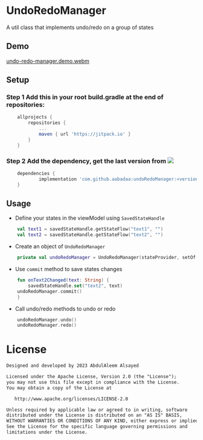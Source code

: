 # UndoRedoManager
A util class that implements undo/redo on a group of states
## Demo
[undo-redo-manager.demo.webm](https://github.com/aabadaa/UndoRedoManager/assets/54916786/c8a0bf0b-c965-4d73-8546-1038981cc953)
## Setup
### Step 1 Add this in your root build.gradle at the end of repositories:
```groovy
	allprojects {
		repositories {
			...
			maven { url 'https://jitpack.io' }
		}
	}
 ```
### Step 2 Add the dependency, get the last version from [![](https://jitpack.io/v/aabadaa/undoRedoManager.svg)](https://jitpack.io/#aabadaa/undoRedoManager)
```groovy
	dependencies {
	        implementation 'com.github.aabadaa:undoRedoManager:<version>'
	}
```	
## Usage
- Define your states in the viewModel using ```SavedStateHandle``` 
```kotlin
    val text1 = savedStateHandle.getStateFlow("text1", "")
    val text2 = savedStateHandle.getStateFlow("text2", "")
```
 - Create an object of ```UndoRedoManager```
 ```kotlin
     private val undoRedoManager = UndoRedoManager(stateProvider, setOf("text1", "text2"), maxSize = 100)
```
- Use ```commit``` method to save states changes
```kotlin
    fun onText2Changed(text: String) {
        savedStateHandle.set("text2", text)
	undoRedoManager.commit()
    }
```
- Call undo/redo methods to undo or redo 
```kotlin
    undoRedoManager.undo()
    undoRedoManager.redo()
```

# License
```xml
Designed and developed by 2023 AbdulAleem Alsayed

Licensed under the Apache License, Version 2.0 (the "License");
you may not use this file except in compliance with the License.
You may obtain a copy of the License at

   http://www.apache.org/licenses/LICENSE-2.0

Unless required by applicable law or agreed to in writing, software
distributed under the License is distributed on an "AS IS" BASIS,
WITHOUT WARRANTIES OR CONDITIONS OF ANY KIND, either express or implied.
See the License for the specific language governing permissions and
limitations under the License.
```
